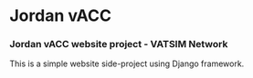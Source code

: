 # Jordan vACC
### Jordan vACC website project - VATSIM Network
This is a simple website side-project using Django framework.
